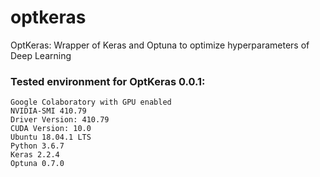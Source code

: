 # optkeras
OptKeras: Wrapper of Keras and Optuna to optimize hyperparameters of Deep Learning

### Tested environment for OptKeras 0.0.1:

```
Google Colaboratory with GPU enabled
NVIDIA-SMI 410.79 
Driver Version: 410.79 
CUDA Version: 10.0
Ubuntu 18.04.1 LTS
Python 3.6.7
Keras 2.2.4
Optuna 0.7.0
```
